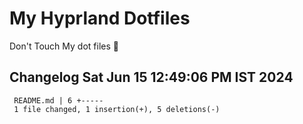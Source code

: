# My Hyprland Dotfiles
  Don't Touch My dot files 🙂
 
 
## Changelog Sat Jun 15 12:49:06 PM IST 2024
```
 README.md | 6 +-----
 1 file changed, 1 insertion(+), 5 deletions(-)
```
 

